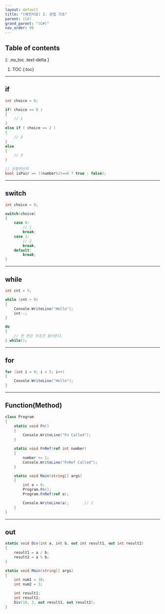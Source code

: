 ```yaml
---
layout: default
title: "(예전자료) 2. 문법 기초"
parent: (C#)
grand_parent: "(C#)"
nav_order: 99
---
```


## Table of contents
{: .no_toc .text-delta }

1. TOC
{:toc}

---

## if

```csharp
int choice = 0;

if( choice == 0 )
{
    // 1
}
else if ( choice == 2 )
{
    // 2
}
else
{
    // 3
}
```

```csharp
// 삼항연산자
bool isPair == ((number%2)==0 ? true : false);
```

---

## switch

```csharp
int choice = 0;

switch(choice)
{
    case 0:
        // 1
        break;
    case 1:
        // 2
        break;
    default:
        break;
}
```

---

## while

```csharp
int cnt = 5;

while (cnt > 0)
{
    Console.WriteLine("Hello");
    cnt--;
}
```

```csharp
do
{
    // 한 번은 무조건 들어온다.
} while();
```

---

## for

```csharp
for (int i = 0; i < 5; i++)
{
    Console.WriteLine("Hello");
}
```

---

## Function(Method)

```csharp
class Program
{
    static void Fn()
    {
        Console.WriteLine("Fn Called");
    }

    static void FnRef(ref int number)
    {
        number += 1;
        Console.WriteLine("FnRef Called");
    }

    static void Main(string[] args)
    {
        int a = 0;
        Program.Fn();
        Program.FnRef(ref a);

        Console.WriteLine(a);       // 1
    }
}
```

---

## out

```csharp
static void Div(int a, int b, out int result1, out int result2)
{
    result1 = a / b;
    result2 = a % b;
}

static void Main(string[] args)
{
    int num1 = 10;
    int num2 = 3;

    int result1;
    int result2;
    Div(10, 3, out result1, out result2);
}
```
